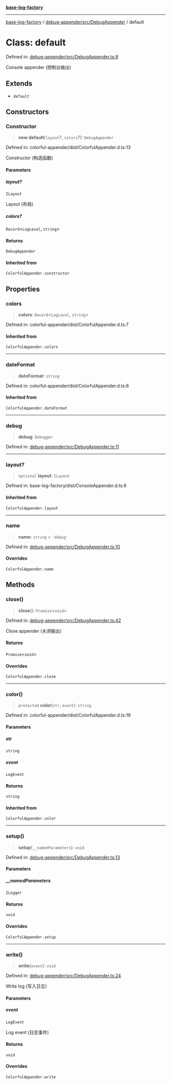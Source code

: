 [**base-log-factory**](../../../../index.md)

***

[base-log-factory](../../../../index.md) / [debug-appender/src/DebugAppender](../index.md) / default

# Class: default

Defined in: [debug-appender/src/DebugAppender.ts:9](https://github.com/fengxinming/log-base/blob/f6c9069a5cd1f743106018a69d7fd4022e94fab6/packages/debug-appender/src/DebugAppender.ts#L9)

Console appender (控制台输出)

## Extends

- `default`

## Constructors

### Constructor

> **new default**(`layout`?, `colors`?): `DebugAppender`

Defined in: colorful-appender/dist/ColorfulAppender.d.ts:13

Constructor (构造函数)

#### Parameters

##### layout?

`ILayout`

Layout (布局)

##### colors?

`Record`\<`LogLevel`, `string`\>

#### Returns

`DebugAppender`

#### Inherited from

`ColorfulAppender.constructor`

## Properties

### colors

> **colors**: `Record`\<`LogLevel`, `string`\>

Defined in: colorful-appender/dist/ColorfulAppender.d.ts:7

#### Inherited from

`ColorfulAppender.colors`

***

### dateFormat

> **dateFormat**: `string`

Defined in: colorful-appender/dist/ColorfulAppender.d.ts:8

#### Inherited from

`ColorfulAppender.dateFormat`

***

### debug

> **debug**: `Debugger`

Defined in: [debug-appender/src/DebugAppender.ts:11](https://github.com/fengxinming/log-base/blob/f6c9069a5cd1f743106018a69d7fd4022e94fab6/packages/debug-appender/src/DebugAppender.ts#L11)

***

### layout?

> `optional` **layout**: `ILayout`

Defined in: base-log-factory/dist/ConsoleAppender.d.ts:6

#### Inherited from

`ColorfulAppender.layout`

***

### name

> **name**: `string` = `'debug'`

Defined in: [debug-appender/src/DebugAppender.ts:10](https://github.com/fengxinming/log-base/blob/f6c9069a5cd1f743106018a69d7fd4022e94fab6/packages/debug-appender/src/DebugAppender.ts#L10)

#### Overrides

`ColorfulAppender.name`

## Methods

### close()

> **close**(): `Promise`\<`void`\>

Defined in: [debug-appender/src/DebugAppender.ts:42](https://github.com/fengxinming/log-base/blob/f6c9069a5cd1f743106018a69d7fd4022e94fab6/packages/debug-appender/src/DebugAppender.ts#L42)

Close appender (关闭输出)

#### Returns

`Promise`\<`void`\>

#### Overrides

`ColorfulAppender.close`

***

### color()

> `protected` **color**(`str`, `event`): `string`

Defined in: colorful-appender/dist/ColorfulAppender.d.ts:19

#### Parameters

##### str

`string`

##### event

`LogEvent`

#### Returns

`string`

#### Inherited from

`ColorfulAppender.color`

***

### setup()

> **setup**(`__namedParameters`): `void`

Defined in: [debug-appender/src/DebugAppender.ts:13](https://github.com/fengxinming/log-base/blob/f6c9069a5cd1f743106018a69d7fd4022e94fab6/packages/debug-appender/src/DebugAppender.ts#L13)

#### Parameters

##### \_\_namedParameters

`ILogger`

#### Returns

`void`

#### Overrides

`ColorfulAppender.setup`

***

### write()

> **write**(`event`): `void`

Defined in: [debug-appender/src/DebugAppender.ts:24](https://github.com/fengxinming/log-base/blob/f6c9069a5cd1f743106018a69d7fd4022e94fab6/packages/debug-appender/src/DebugAppender.ts#L24)

Write log (写入日志)

#### Parameters

##### event

`LogEvent`

Log event (日志事件)

#### Returns

`void`

#### Overrides

`ColorfulAppender.write`
